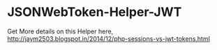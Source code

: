 JSONWebToken-Helper-JWT
========================

Get More details on this Helper here,
http://jaym2503.blogspot.in/2014/12/php-sessions-vs-jwt-tokens.html
